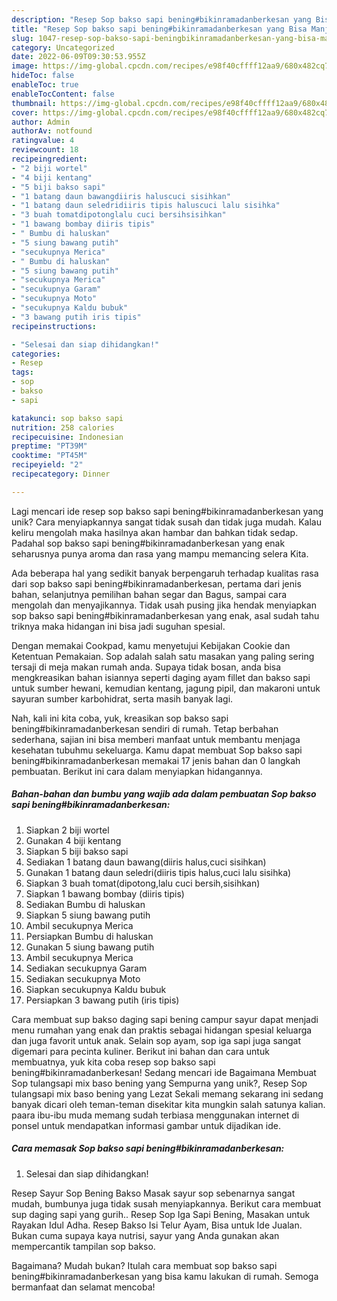 ```yaml
---
description: "Resep Sop bakso sapi bening#bikinramadanberkesan yang Bisa Manjain Lidah"
title: "Resep Sop bakso sapi bening#bikinramadanberkesan yang Bisa Manjain Lidah"
slug: 1047-resep-sop-bakso-sapi-beningbikinramadanberkesan-yang-bisa-manjain-lidah
category: Uncategorized
date: 2022-06-09T09:30:53.955Z
image: https://img-global.cpcdn.com/recipes/e98f40cffff12aa9/680x482cq70/sop-bakso-sapi-beningbikinramadanberkesan-foto-resep-utama.jpg
hideToc: false
enableToc: true
enableTocContent: false
thumbnail: https://img-global.cpcdn.com/recipes/e98f40cffff12aa9/680x482cq70/sop-bakso-sapi-beningbikinramadanberkesan-foto-resep-utama.jpg
cover: https://img-global.cpcdn.com/recipes/e98f40cffff12aa9/680x482cq70/sop-bakso-sapi-beningbikinramadanberkesan-foto-resep-utama.jpg
author: Admin
authorAv: notfound
ratingvalue: 4
reviewcount: 18
recipeingredient:
- "2 biji wortel"
- "4 biji kentang"
- "5 biji bakso sapi"
- "1 batang daun bawangdiiris haluscuci sisihkan"
- "1 batang daun seledridiiris tipis haluscuci lalu sisihka"
- "3 buah tomatdipotonglalu cuci bersihsisihkan"
- "1 bawang bombay diiris tipis"
- " Bumbu di haluskan"
- "5 siung bawang putih"
- "secukupnya Merica"
- " Bumbu di haluskan"
- "5 siung bawang putih"
- "secukupnya Merica"
- "secukupnya Garam"
- "secukupnya Moto"
- "secukupnya Kaldu bubuk"
- "3 bawang putih iris tipis"
recipeinstructions:

- "Selesai dan siap dihidangkan!"
categories:
- Resep
tags:
- sop
- bakso
- sapi

katakunci: sop bakso sapi 
nutrition: 258 calories
recipecuisine: Indonesian
preptime: "PT39M"
cooktime: "PT45M"
recipeyield: "2"
recipecategory: Dinner

---
```





Lagi mencari ide resep sop bakso sapi bening#bikinramadanberkesan yang unik? Cara menyiapkannya sangat tidak susah dan tidak juga mudah. Kalau keliru mengolah maka hasilnya akan hambar dan bahkan tidak sedap. Padahal sop bakso sapi bening#bikinramadanberkesan yang enak seharusnya punya aroma dan rasa yang mampu memancing selera Kita.





Ada beberapa hal yang sedikit banyak berpengaruh terhadap kualitas rasa dari sop bakso sapi bening#bikinramadanberkesan, pertama dari jenis bahan, selanjutnya pemilihan bahan segar dan Bagus, sampai cara mengolah dan menyajikannya. Tidak usah pusing jika hendak menyiapkan sop bakso sapi bening#bikinramadanberkesan yang enak,      asal sudah tahu triknya maka hidangan ini bisa jadi suguhan spesial.














Dengan memakai Cookpad, kamu menyetujui Kebijakan Cookie dan Ketentuan Pemakaian. Sop adalah salah satu masakan yang paling sering tersaji di meja makan rumah anda. Supaya tidak bosan, anda bisa mengkreasikan bahan isiannya seperti daging ayam fillet dan bakso sapi untuk sumber hewani, kemudian kentang, jagung pipil, dan makaroni untuk sayuran sumber karbohidrat, serta masih banyak lagi.






Nah, kali ini kita coba, yuk, kreasikan sop bakso sapi bening#bikinramadanberkesan sendiri di rumah. Tetap berbahan sederhana, sajian ini bisa memberi manfaat untuk membantu menjaga kesehatan tubuhmu sekeluarga. Kamu dapat membuat Sop bakso sapi bening#bikinramadanberkesan memakai 17 jenis bahan dan 0 langkah pembuatan. Berikut ini cara dalam menyiapkan hidangannya.

<!--inarticleads1-->

##### Bahan-bahan dan bumbu yang wajib ada dalam pembuatan Sop bakso sapi bening#bikinramadanberkesan:

1. Siapkan 2 biji wortel
1. Gunakan 4 biji kentang
1. Siapkan 5 biji bakso sapi
1. Sediakan 1 batang daun bawang(diiris halus,cuci sisihkan)
1. Gunakan 1 batang daun seledri(diiris tipis halus,cuci lalu sisihka)
1. Siapkan 3 buah tomat(dipotong,lalu cuci bersih,sisihkan)
1. Siapkan 1 bawang bombay (diiris tipis)
1. Sediakan  Bumbu di haluskan
1. Siapkan 5 siung bawang putih
1. Ambil secukupnya Merica
1. Persiapkan  Bumbu di haluskan
1. Gunakan 5 siung bawang putih
1. Ambil secukupnya Merica
1. Sediakan secukupnya Garam
1. Sediakan secukupnya Moto
1. Siapkan secukupnya Kaldu bubuk
1. Persiapkan 3 bawang putih (iris tipis)


Cara membuat sup bakso daging sapi bening campur sayur dapat menjadi menu rumahan yang enak dan praktis sebagai hidangan spesial keluarga dan juga favorit untuk anak. Selain sop ayam, sop iga sapi juga sangat digemari para pecinta kuliner. Berikut ini bahan dan cara untuk membuatnya, yuk kita coba resep sop bakso sapi bening#bikinramadanberkesan! Sedang mencari ide Bagaimana Membuat Sop tulangsapi mix baso bening yang Sempurna yang unik?, Resep Sop tulangsapi mix baso bening yang Lezat Sekali memang sekarang ini sedang banyak dicari oleh teman-teman disekitar kita mungkin salah satunya kalian. paara ibu-ibu muda memang sudah terbiasa menggunakan internet di ponsel untuk mendapatkan informasi gambar untuk dijadikan ide. 

<!--inarticleads2-->

##### Cara memasak Sop bakso sapi bening#bikinramadanberkesan:


1. Selesai dan siap dihidangkan!

Resep Sayur Sop Bening Bakso Masak sayur sop sebenarnya sangat mudah, bumbunya juga tidak susah menyiapkannya. Berikut cara membuat sup daging sapi yang gurih.. Resep Sop Iga Sapi Bening, Masakan untuk Rayakan Idul Adha. Resep Bakso Isi Telur Ayam, Bisa untuk Ide Jualan. Bukan cuma supaya kaya nutrisi, sayur yang Anda gunakan akan mempercantik tampilan sop bakso. 

Bagaimana? Mudah bukan? Itulah cara membuat sop bakso sapi bening#bikinramadanberkesan yang bisa kamu lakukan di rumah. Semoga bermanfaat dan selamat mencoba!
